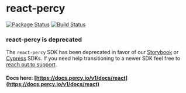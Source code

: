 # react-percy

[![Package Status](https://img.shields.io/npm/v/@percy/react.svg)](https://www.npmjs.com/package/@percy/react)
[![Build Status](https://travis-ci.org/percy/react-percy.svg?branch=master)](https://travis-ci.org/percy/react-percy)

### react-percy is deprecated

The `react-percy` SDK has been deprecated in favor of our
[Storybook](https://docs.percy.io/docs/storybook-for-react) or
[Cypress](https://docs.percy.io/docs/cypress) SDKs. If you need help
transitioning to a newer SDK feel free to [reach out to
support](mailto:support@percy.io).

#### Docs here: [https://docs.percy.io/v1/docs/react](https://docs.percy.io/v1/docs/react)

